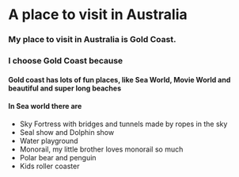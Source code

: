 # A place to visit in Australia

### My place to visit in Australia is Gold Coast.

### I choose Gold Coast because

#### Gold coast has lots of fun places, like Sea World, Movie World and beautiful and super long beaches

#### In Sea world there are
* Sky Fortress with bridges and tunnels made by ropes in the sky
* Seal show and Dolphin show
* Water playground
* Monorail, my little brother loves monorail so much
* Polar bear and penguin
* Kids roller coaster
